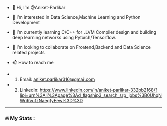 - 👋 Hi, I’m @Aniket-Parlikar
- 👀 I’m interested in Data Science,Machine Learning and Python Development
- 🌱 I’m currently learning C/C++ for LLVM Compiler design and building deep learning networks using Pytorch/Tensorflow.
- 💞️ I’m looking to collaborate on Frontend,Backend and Data Science related projects
- 📫 How to reach me 
- 1) Email: aniket.parlikar316@gmail.com

- 2) LinkedIn: https://www.linkedin.com/in/aniket-parlikar-332bb2168/?lipi=urn%3Ali%3Apage%3Ad_flagship3_search_srp_jobs%3B0UhqNWriRvufzNaegfyEew%3D%3D

---

### :fire: My Stats :
<!---
Aniket-Parlikar/Aniket-Parlikar is a ✨ special ✨ repository because its `README.md` (this file) appears on your GitHub profile.
You can click the Preview link to take a look at your changes.
--->
